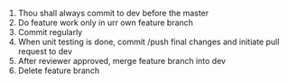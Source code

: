1. Thou shall always commit to dev before the master
2. Do feature work only in urr own feature branch 
3. Commit regularly
4. When unit testing is done, commit /push final changes and initiate pull request to dev
5. After reviewer approved, merge feature branch into dev
6. Delete feature branch
